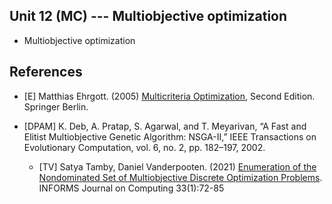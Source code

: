 ## Unit 12 (MC) --- Multiobjective optimization

- Multiobjective optimization

## References

- [E] Matthias Ehrgott. (2005) [Multicriteria Optimization](https://doi.org/10.1007/3-540-27659-9), Second
  Edition. Springer Berlin.

- [DPAM] K. Deb, A. Pratap, S. Agarwal, and T. Meyarivan, “A Fast and Elitist
  Multiobjective Genetic Algorithm: NSGA-II,” IEEE Transactions on Evolutionary
  Computation, vol. 6, no. 2, pp. 182–197, 2002.

  - [TV] Satya Tamby, Daniel Vanderpooten. (2021) [Enumeration of the
  Nondominated Set of Multiobjective Discrete Optimization
  Problems](https://doi.org/10.1287/ijoc.2020.0953). INFORMS Journal on
  Computing 33(1):72-85
